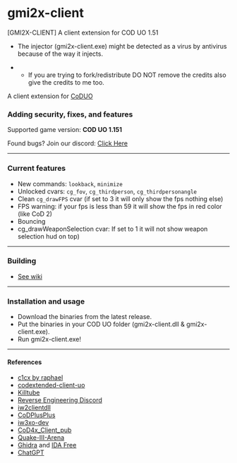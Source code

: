 # gmi2x-client 
[GMI2X-CLIENT] A client extension for COD UO 1.51

- The injector (gmi2x-client.exe) might be detected as a virus by antivirus because of the way it injects.
 
- * If you are trying to fork/redistribute DO NOT remove the credits also give the credits to me too.
  
A client extension for [CoDUO](https://en.wikipedia.org/wiki/Call_of_Duty:_United_Offensive)
### Adding security, fixes, and features
Supported game version: **COD UO 1.151**

Found bugs? Join our discord: [Click Here](https://discord.gg/kMM6NaqeDB)
___


### Current features
- New commands: ``lookback``, ``minimize``
- Unlocked cvars: ``cg_fov``, ``cg_thirdperson``, ``cg_thirdpersonangle``
- Clean ``cg_drawFPS`` cvar (if set to 3 it will only show the fps nothing else)
- FPS warning: if your fps is less than 59 it will show the fps in red color (like CoD 2)
- Bouncing
- cg_drawWeaponSelection cvar: If set to 1 it will not show weapon selection hud on top)
___


### Building
- [See wiki](https://github.com/SADMANGaming/gmi2x-client/wiki/Compiling)
___


### Installation and usage
- Download the binaries from the latest release.
- Put the binaries in your COD UO folder (gmi2x-client.dll & gmi2x-client.exe).
- Run gmi2x-client.exe!
___


#### References
- [c1cx by raphael](https://github.com/SADMANGaming/c1cx)
- [codextended-client-uo](https://github.com/xtnded/codextended-client-uo)
- [Killtube](https://www.killtube.org/)
- [Reverse Engineering Discord](https://discord.gg/rtfm)
- [iw2clientdll](https://github.com/xtnded/iw2clientdll)
- [CoDPlusPlus](https://github.com/kartjom/CoDPlusPlus)
- [iw3xo-dev](https://github.com/xoxor4d/iw3xo-dev)
- [CoD4x_Client_pub](https://github.com/callofduty4x/CoD4x_Client_pub)
- [Quake-III-Arena](https://github.com/id-Software/Quake-III-Arena)
- [Ghidra](https://en.wikipedia.org/wiki/Ghidra) and [IDA Free](https://hex-rays.com/ida-free/)
- [ChatGPT](https://chat.openai.com/)

